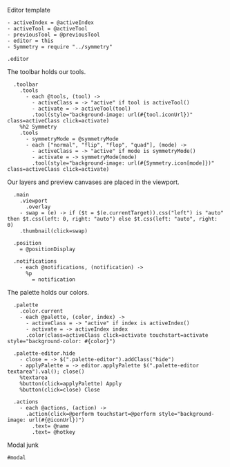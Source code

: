 Editor template

    - activeIndex = @activeIndex
    - activeTool = @activeTool
    - previousTool = @previousTool
    - editor = this
    - Symmetry = require "../symmetry"

    .editor

The toolbar holds our tools.

      .toolbar
        .tools
          - each @tools, (tool) ->
            - activeClass = -> "active" if tool is activeTool()
            - activate = -> activeTool(tool)
            .tool(style="background-image: url(#{tool.iconUrl})" class=activeClass click=activate)
        %h2 Symmetry
        .tools
          - symmetryMode = @symmetryMode
          - each ["normal", "flip", "flop", "quad"], (mode) ->
            - activeClass = -> "active" if mode is symmetryMode()
            - activate = -> symmetryMode(mode)
            .tool(style="background-image: url(#{Symmetry.icon[mode]})" class=activeClass click=activate)

Our layers and preview canvases are placed in the viewport.

      .main
        .viewport
          .overlay
        - swap = (e) -> if ($t = $(e.currentTarget)).css("left") is "auto" then $t.css(left: 0, right: "auto") else $t.css(left: "auto", right: 0)
        .thumbnail(click=swap)

      .position
        = @positionDisplay

      .notifications
        - each @notifications, (notification) ->
          %p
            = notification

The palette holds our colors.

      .palette
        .color.current
        - each @palette, (color, index) ->
          - activeClass = -> "active" if index is activeIndex()
          - activate = -> activeIndex index
          .color(class=activeClass click=activate touchstart=activate style="background-color: #{color}")

      .palette-editor.hide
        - close = -> $(".palette-editor").addClass("hide")
        - applyPalette = -> editor.applyPalette $(".palette-editor textarea").val(); close()
        %textarea
        %button(click=applyPalette) Apply
        %button(click=close) Close

      .actions
        - each @actions, (action) ->
          .action(click=@perform touchstart=@perform style="background-image: url(#{@iconUrl})")
            .text= @name
            .text= @hotkey

Modal junk

    #modal
